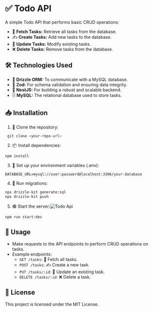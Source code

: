 # ✅ Todo API

A simple Todo API that performs basic CRUD operations:

- 📌 **Fetch Tasks:** Retrieve all tasks from the database.
- ✍️ **Create Tasks:** Add new tasks to the database.
- 🔄 **Update Tasks:** Modify existing tasks.
- ❌ **Delete Tasks:** Remove tasks from the database.

## 🛠️ Technologies Used
- 🌿 **Drizzle ORM:** To communicate with a MySQL database.
- 📏 **Zod:** For schema validation and ensuring data integrity.
- 🚀 **NestJS:** For building a robust and scalable backend.
- 🗄️ **MySQL:** The relational database used to store tasks.

## 📥 Installation

1. 📂 Clone the repository:
```bash
 git clone <your-repo-url>
```

2. 📦 Install dependencies:
```bash
npm install
```

3. 🔧 Set up your environment variables (.env):
```
DATABASE_URL=mysql://user:password@localhost:3306/your-database
```

4. 📌 Run migrations:
```bash
npx drizzle-kit generate:sql
npx drizzle-kit push
```

5. 🟢 Start the server:![Todo Api](https://github.com/user-attachments/assets/7edd036c-6d2e-45e1-aa44-aa6eb6934856)

```bash
npm run start:dev
```

## 📖 Usage

- Make requests to the API endpoints to perform CRUD operations on tasks.
- Example endpoints:
  - `GET /tasks`: 📌 Fetch all tasks.
  - `POST /tasks`: ✍️ Create a new task.
  - `PUT /tasks/:id`: 🔄 Update an existing task.
  - `DELETE /tasks/:id`: ❌ Delete a task.

## 📄 License

This project is licensed under the MIT License.



